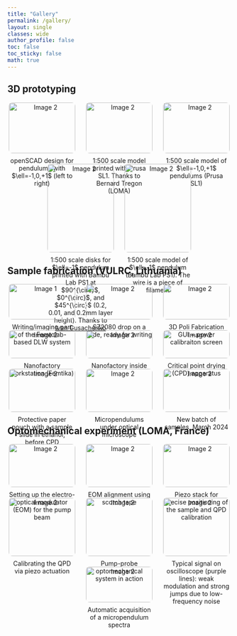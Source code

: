```yaml
---
title: "Gallery"
permalink: /gallery/
layout: single
classes: wide
author_profile: false
toc: false
toc_sticky: false
math: true
---
```

## 3D prototyping

<div style="display: flex; flex-wrap: wrap; gap: 1.5rem; justify-content: center;">

  <div style="width: 150px; text-align: center;">
    <a href="{{ 'assets/images/full/openscad 3 pend.png' | relative_url }}">
      <img src="{{ 'assets/images/thumb/openscad 3 pend.png' | relative_url }}" alt="Image 2" style="width: 100%; border-radius: 8px;" />
    </a>
    <div style="margin-top: 0.5rem;">openSCAD design for pendulums with $\ell=-1,0,+1$ (left to right)</div>
  </div>


  <div style="width: 150px; text-align: center;">
    <a href="{{ 'assets/images/full/prusa 45deg.jpg' | relative_url }}">
      <img src="{{ 'assets/images/thumb/prusa 45deg.jpg' | relative_url }}" alt="Image 2" style="width: 100%; border-radius: 8px;" />
    </a>
    <div style="margin-top: 0.5rem;">1:500 scale model printed with Prusa SL1. Thanks to Bernard Tregon (LOMA)</div>
  </div>


  <div style="width: 150px; text-align: center;">
    <a href="{{ 'assets/images/full/prusa 3 pend.jpg' | relative_url }}">
      <img src="{{ 'assets/images/thumb/prusa 3 pend.jpg' | relative_url }}" alt="Image 2" style="width: 100%; border-radius: 8px;" />
    </a>
    <div style="margin-top: 0.5rem;">1:500 scale model of $\ell=-1,0,+1$ pendulums (Prusa SL1)</div>
  </div>


  <div style="width: 150px; text-align: center;">
    <a href="{{ 'assets/images/full/bambu disks.jpg' | relative_url }}">
      <img src="{{ 'assets/images/thumb/bambu disks.jpg' | relative_url }}" alt="Image 2" style="width: 100%; border-radius: 8px;" />
    </a>
    <div style="margin-top: 0.5rem;">1:500 scale disks for $\ell=-1$ pendulum printed with Bambu Lab PS1 at $90^{\circ}$, $0^{\circ}$, and $45^{\circ}$ (0.2, 0.01, and 0.2mm layer height). Thanks to <a href='https://www.https://www.linkedin.com/in/beamshaping-ivan/' target='_blank' rel='noopener noreferrer'>Ivan Gusachenko</a></div>
  </div>


  <div style="width: 150px; text-align: center;">
    <a href="{{ 'assets/images/full/bambu pend.jpg' | relative_url }}">
      <img src="{{ 'assets/images/thumb/bambu pend.jpg' | relative_url }}" alt="Image 2" style="width: 100%; border-radius: 8px;" />
    </a>
    <div style="margin-top: 0.5rem;">1:500 scale model of $\ell=-1$ pendulum (Bambu Lab PS1). The wire is a piece of filament</div>
  </div>
  
</div>



## Sample fabrication (VULRC, Lithuania)

<div style="display: flex; flex-wrap: wrap; gap: 1.5rem; justify-content: center;">
  
  <div style="width: 150px; text-align: center;">
    <a href="{{ 'assets/images/full/femtolab.jpg' | relative_url }}">
      <img src="{{ 'assets/images/thumb/femtolab.jpg' | relative_url }}" alt="Image 1" style="width: 100%; border-radius: 8px;" />
    </a>
    <div style="margin-top: 0.5rem;">Writing/imaging part of the Femtolab-based DLW system</div>
  </div>


  <div style="width: 150px; text-align: center;">
    <a href="{{ 'assets/images/full/slide.jpg' | relative_url }}">
      <img src="{{ 'assets/images/thumb/slide.jpg' | relative_url }}" alt="Image 2" style="width: 100%; border-radius: 8px;" />
    </a>
    <div style="margin-top: 0.5rem;">SZ2080 drop on a slide, ready for writing</div>
  </div>


  <div style="width: 150px; text-align: center;">
    <a href="{{ 'assets/images/full/femtolab screen.jpg' | relative_url }}">
      <img src="{{ 'assets/images/thumb/femtolab screen.jpg' | relative_url }}" alt="Image 2" style="width: 100%; border-radius: 8px;" />
    </a>
    <div style="margin-top: 0.5rem;">3D Poli Fabrication GUI + power calibraiton screen</div>
  </div>


  <div style="width: 150px; text-align: center;">
    <a href="{{ 'assets/images/full/nanofactory.jpg' | relative_url }}">
      <img src="{{ 'assets/images/thumb/nanofactory.jpg' | relative_url }}" alt="Image 2" style="width: 100%; border-radius: 8px;" />
    </a>
    <div style="margin-top: 0.5rem;">Nanofactory workstation (Femtika)</div>
  </div>


  <div style="width: 150px; text-align: center;">
    <a href="{{ 'assets/images/full/nanofactory open.jpg' | relative_url }}">
      <img src="{{ 'assets/images/thumb/nanofactory open.jpg' | relative_url }}" alt="Image 2" style="width: 100%; border-radius: 8px;" />
    </a>
    <div style="margin-top: 0.5rem;">Nanofactory inside</div>
  </div>


  <div style="width: 150px; text-align: center;">
    <a href="{{ 'assets/images/full/cpd.jpg' | relative_url }}">
      <img src="{{ 'assets/images/thumb/cpd.jpg' | relative_url }}" alt="Image 2" style="width: 100%; border-radius: 8px;" />
    </a>
    <div style="margin-top: 0.5rem;">Critical point drying (CPD) apparatus</div>
  </div>


  <div style="width: 150px; text-align: center;">
    <a href="{{ 'assets/images/full/pouch.jpg' | relative_url }}">
      <img src="{{ 'assets/images/thumb/pouch.jpg' | relative_url }}" alt="Image 2" style="width: 100%; border-radius: 8px;" />
    </a>
    <div style="margin-top: 0.5rem;">Protective paper pouch with a sample slide in ethanol, before CPD</div>
  </div>
  

  <div style="width: 150px; text-align: center;">
    <a href="{{ 'assets/images/full/opt micr pend.jpg' | relative_url }}">
      <img src="{{ 'assets/images/thumb/opt micr pend.jpg' | relative_url }}" alt="Image 2" style="width: 100%; border-radius: 8px;" />
    </a>
    <div style="margin-top: 0.5rem;">Micropendulums under optical microscope</div>
  </div>


  <div style="width: 150px; text-align: center;">
    <a href="{{ 'assets/images/full/new samples.jpg' | relative_url }}">
      <img src="{{ 'assets/images/thumb/new samples.jpg' | relative_url }}" alt="Image 2" style="width: 100%; border-radius: 8px;" />
    </a>
    <div style="margin-top: 0.5rem;">New batch of samples, March 2024</div>
  </div>
</div>



## Optomechanical experiment (LOMA, France)
<div style="display: flex; flex-wrap: wrap; gap: 1.5rem; justify-content: center;">

  <div style="width: 150px; text-align: center;">
    <a href="{{ 'assets/images/full/eom-setup.jpg' | relative_url }}">
      <img src="{{ 'assets/images/thumb/eom-setup.jpg' | relative_url }}" alt="Image 2" style="width: 100%; border-radius: 8px;" />
    </a>
    <div style="margin-top: 0.5rem;">Setting up the electro-optical modulator (EOM) for the pump beam</div>
  </div>


  <div style="width: 150px; text-align: center;">
    <a href="{{ 'assets/images/full/eom-align.jpg' | relative_url }}">
      <img src="{{ 'assets/images/thumb/eom-align.jpg' | relative_url }}" alt="Image 2" style="width: 100%; border-radius: 8px;" />
    </a>
    <div style="margin-top: 0.5rem;">EOM alignment using scotch tape</div>
  </div>


  <div style="width: 150px; text-align: center;">
    <a href="{{ 'assets/images/full/piezo.jpg' | relative_url }}">
      <img src="{{ 'assets/images/thumb/piezo.jpg' | relative_url }}" alt="Image 2" style="width: 100%; border-radius: 8px;" />
    </a>
    <div style="margin-top: 0.5rem;">Piezo stack for precise positioning of the sample and QPD calibration</div>
  </div>


  <div style="width: 150px; text-align: center;">
    <a href="{{ 'assets/images/full/piezo-calib.jpg' | relative_url }}">
      <img src="{{ 'assets/images/thumb/piezo-calib.jpg' | relative_url }}" alt="Image 2" style="width: 100%; border-radius: 8px;" />
    </a>
    <div style="margin-top: 0.5rem;">Calibrating the QPD via piezo actuation</div>
  </div>


  <div style="width: 150px; text-align: center;">
    <a href="{{ 'assets/images/full/setup in action.jpg' | relative_url }}">
      <img src="{{ 'assets/images/thumb/setup in action.jpg' | relative_url }}" alt="Image 2" style="width: 100%; border-radius: 8px;" />
    </a>
    <div style="margin-top: 0.5rem;">Pump-probe optomechanical system in action</div>
  </div>


  <div style="width: 150px; text-align: center;">
    <a href="{{ 'assets/images/full/noisy-signal.jpg' | relative_url }}">
      <img src="{{ 'assets/images/thumb/noisy-signal.jpg' | relative_url }}" alt="Image 2" style="width: 100%; border-radius: 8px;" />
    </a>
    <div style="margin-top: 0.5rem;">Typical signal on oscilloscope (purple lines): weak modulation and strong jumps due to low-frequency noise</div>
  </div>


   <div style="width: 150px; text-align: center;">
    <a href="{{ 'assets/images/full/recording-spectra.jpg' | relative_url }}">
      <img src="{{ 'assets/images/thumb/recording-spectra.jpg' | relative_url }}" alt="Image 2" style="width: 100%; border-radius: 8px;" />
    </a>
    <div style="margin-top: 0.5rem;">Automatic acquisition of a micropendulum spectra</div>
  </div>
  
</div>

  



